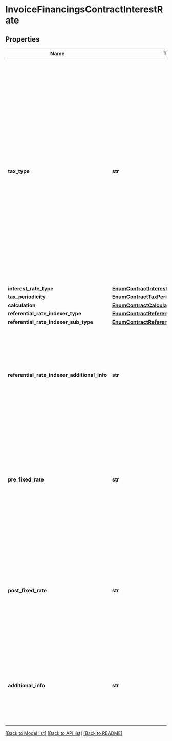 # InvoiceFinancingsContractInterestRate

## Properties
Name | Type | Description | Notes
------------ | ------------- | ------------- | -------------
**tax_type** | **str** | \&quot;Tipo de Taxa (vide  Enum) - NOMINAL (taxa nominal é uma taxa de juros em que a unidade referencial não coincide com a unidade de tempo da capitalização. Ela é sempre fornecida em termos anuais, e seus períodos de capitalização podem ser diários, mensais, trimestrais ou semestrais. p.ex. Uma taxa de 12% ao ano com capitalização mensal) - EFETIVA (É a taxa de juros em que a unidade referencial coincide com a unidade de tempo da capitalização. Como as unidades de medida de tempo da taxa de juros e dos períodos de capitalização são iguais, usa-se exemplos simples como 1% ao mês, 60% ao ano)\&quot;  | 
**interest_rate_type** | [**EnumContractInterestRateType**](EnumContractInterestRateType.md) |  | 
**tax_periodicity** | [**EnumContractTaxPeriodicity**](EnumContractTaxPeriodicity.md) |  | 
**calculation** | [**EnumContractCalculation**](EnumContractCalculation.md) |  | 
**referential_rate_indexer_type** | [**EnumContractReferentialRateIndexerType**](EnumContractReferentialRateIndexerType.md) |  | 
**referential_rate_indexer_sub_type** | [**EnumContractReferentialRateIndexerSubType**](EnumContractReferentialRateIndexerSubType.md) |  | [optional] 
**referential_rate_indexer_additional_info** | **str** | Campo livre para complementar a informação relativa ao Tipo de taxa referencial ou indexador. [Restrição] Obrigatório para complementar a informação relativa ao Tipo de taxa referencial ou indexador, quando selecionada o tipo ou subtipo OUTRO.  | [optional] 
**pre_fixed_rate** | **str** | Taxa pré fixada aplicada sob o contrato da modalidade crédito.    p.ex. 0.014500. O preenchimento deve respeitar as 6 casas decimais, mesmo que venham preenchidas com zeros(representação de porcentagem p.ex: 0.150000.  Este valor representa 15%. O valor 1 representa 100%).  | [optional] 
**post_fixed_rate** | **str** | Taxa pós fixada aplicada sob o contrato da modalidade crédito.    p.ex. 0.014500. O preenchimento deve respeitar as 6 casas decimais, mesmo que venham preenchidas com zeros (representação de porcentagem p.ex: 0.150000.  Este valor representa 15%. O valor 1 representa 100%).  | [optional] 
**additional_info** | **str** | Texto com informações adicionais sobre a composição das taxas de juros pactuadas.   [Restrição] Caso a instituição possua a informação para compartilhamento, esta deverá ser informada.  | [optional] 

[[Back to Model list]](../README.md#documentation-for-models) [[Back to API list]](../README.md#documentation-for-api-endpoints) [[Back to README]](../README.md)

